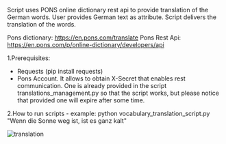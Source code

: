 Script uses PONS online dictionary rest api to provide translation of the German words. User provides German text as attribute. Script delivers the translation of the words.

Pons dictionary: https://en.pons.com/translate Pons Rest Api: https://en.pons.com/p/online-dictionary/developers/api

1.Prerequisites:

- Requests (pip install requests)
- Pons Account. It allows to obtain X-Secret that enables rest communication. One is already provided in the script translations_management.py so that the script works, but please notice that provided one will expire after some time.

2.How to run scripts - example: python vocabulary_translation_script.py "Wenn die Sonne weg ist, ist es ganz kalt"

![translation](https://user-images.githubusercontent.com/89083426/129732818-37d28bd0-9183-47d0-b3d9-5433cde5fb00.png)

